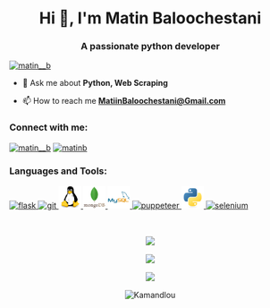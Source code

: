 <h1 align="center">Hi 👋, I'm Matin Baloochestani</h1>
<h3 align="center">A passionate python developer</h3>

<p align="left"> <a href="https://twitter.com/Matin__B" target="_blank"><img src="https://img.shields.io/twitter/follow/matin__b?logo=twitter&style=for-the-badge" alt="matin__b" /></a> </p>

- 💬 Ask me about **Python, Web Scraping**

- 📫 How to reach me **MatiinBaloochestani@Gmail.com**

<h3 align="left">Connect with me:</h3>
<p align="left">
<a href="https://twitter.com/Matin__B" target="_blank"><img align="center" src="https://raw.githubusercontent.com/rahuldkjain/github-profile-readme-generator/master/src/images/icons/Social/twitter.svg" alt="matin__b" height="30" width="40" /></a>
<a href="https://linkedin.com/in/MatinB" target="_blank"><img align="center" src="https://raw.githubusercontent.com/rahuldkjain/github-profile-readme-generator/master/src/images/icons/Social/linked-in-alt.svg" alt="matinb" height="30" width="40" /></a>
</p>

<h3 align="left">Languages and Tools:</h3>
<p align="left"> <a href="https://flask.palletsprojects.com/" target="_blank" rel="noreferrer"> <img src="https://www.vectorlogo.zone/logos/pocoo_flask/pocoo_flask-icon.svg" alt="flask" width="40" height="40"/> </a> <a href="https://git-scm.com/" target="_blank" rel="noreferrer"> <img src="https://www.vectorlogo.zone/logos/git-scm/git-scm-icon.svg" alt="git" width="40" height="40"/> </a> <a href="https://www.linux.org/" target="_blank" rel="noreferrer"> <img src="https://raw.githubusercontent.com/devicons/devicon/master/icons/linux/linux-original.svg" alt="linux" width="40" height="40"/> </a> <a href="https://www.mongodb.com/" target="_blank" rel="noreferrer"> <img src="https://raw.githubusercontent.com/devicons/devicon/master/icons/mongodb/mongodb-original-wordmark.svg" alt="mongodb" width="40" height="40"/> </a> <a href="https://www.mysql.com/" target="_blank" rel="noreferrer"> <img src="https://raw.githubusercontent.com/devicons/devicon/master/icons/mysql/mysql-original-wordmark.svg" alt="mysql" width="40" height="40"/> </a> <a href="https://github.com/puppeteer/puppeteer" target="_blank" rel="noreferrer"> <img src="https://www.vectorlogo.zone/logos/pptrdev/pptrdev-official.svg" alt="puppeteer" width="40" height="40"/> </a> <a href="https://www.python.org" target="_blank" rel="noreferrer"> <img src="https://raw.githubusercontent.com/devicons/devicon/master/icons/python/python-original.svg" alt="python" width="40" height="40"/> </a> <a href="https://www.selenium.dev" target="_blank" rel="noreferrer"> <img src="https://raw.githubusercontent.com/detain/svg-logos/780f25886640cef088af994181646db2f6b1a3f8/svg/selenium-logo.svg" alt="selenium" width="40" height="40"/> </a> </p>

<br>

<p align="center">
<img align="center" src="https://github-readme-streak-stats.herokuapp.com/?user=Matin-B&theme=dark&&date_format=Matin-B" />
</p>

<p align="center">
<img align="center" src="https://github-readme-stats.vercel.app/api?username=Matin-B&show_icons=true&include_all_commits=true&title_color=fff&icon_color=79ff97&text_color=9f9f9f&bg_color=151515&count_private=true" />
</p>

<p align="center">
<img align="center" src="https://github-readme-stats.vercel.app/api/top-langs/?username=Matin-B&layout=compact&title_color=fff&icon_color=79ff97&text_color=9f9f9f&bg_color=151515&count_private=true" />
</p>

<p align="center">
  <img align="center" src="https://github-profile-summary-cards.vercel.app/api/cards/profile-details?username=Matin-B&theme=github_dark" alt="Kamandlou" /></p>

